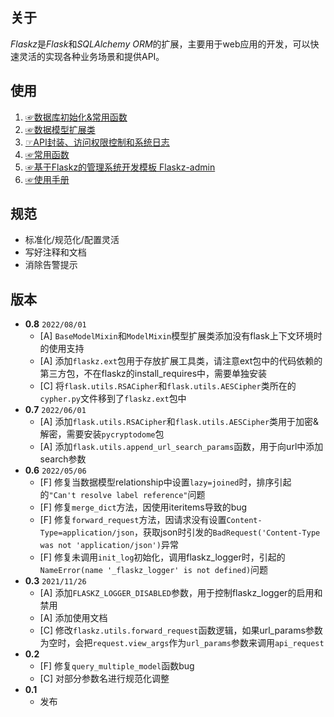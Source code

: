 ## 关于

*Flaskz*是*Flask*和*SQLAlchemy ORM*的扩展，主要用于web应用的开发，可以快速灵活的实现各种业务场景和提供API。

## 使用

1. [☞数据库初始化&常用函数](http://zhangyiheng.com/blog/articles/py_flaskz_model_init.html)
2. [☞数据模型扩展类](http://zhangyiheng.com/blog/articles/py_flaskz_model_mixin.html)
3. [☞API封装、访问权限控制和系统日志](http://zhangyiheng.com/blog/articles/py_flaskz_api.html)
4. [☞常用函数](http://zhangyiheng.com/blog/articles/py_flaskz_utils.html)
5. [☞基于Flaskz的管理系统开发模板 Flaskz-admin](http://zhangyiheng.com/blog/articles/py_flaskz_admin.html)
6. [☞使用手册](http://zhangyiheng.com/blog/articles/py_flaskz_manual.html)

## 规范

- 标准化/规范化/配置灵活
- 写好注释和文档
- 消除告警提示

## 版本

+ **0.8** `2022/08/01`
    + [A] `BaseModelMixin`和`ModelMixin`模型扩展类添加没有flask上下文环境时的使用支持
    + [A] 添加`flaskz.ext`包用于存放扩展工具类，请注意ext包中的代码依赖的第三方包，不在flaskz的install_requires中，需要单独安装
    + [C] 将`flask.utils.RSACipher`和`flask.utils.AESCipher`类所在的`cypher.py`文件移到了`flaskz.ext`包中
+ **0.7** `2022/06/01`
    + [A] 添加`flask.utils.RSACipher`和`flask.utils.AESCipher`类用于加密&解密，需要安装`pycryptodome`包
    + [A] 添加`flask.utils.append_url_search_params`函数，用于向url中添加search参数
+ **0.6** `2022/05/06`
    + [F] 修复当数据模型relationship中设置`lazy=joined`时，排序引起的`"Can't resolve label reference"`问题
    + [F] 修复`merge_dict`方法，因使用iteritems导致的bug
    + [F] 修复`forward_request`方法，因请求没有设置`Content-Type=application/json`，获取json时引发的`BadRequest('Content-Type was not 'application/json')`异常
    + [F] 修复未调用`init_log`初始化，调用flaskz_logger时，引起的`NameError(name '_flaskz_logger' is not defined)`问题
+ **0.3** `2021/11/26`
    + [A] 添加`FLASKZ_LOGGER_DISABLED`参数，用于控制flaskz_logger的启用和禁用
    + [A] 添加使用文档
    + [C] 修改`flaskz.utils.forward_request`函数逻辑，如果url_params参数为空时，会把`request.view_args`作为`url_params`参数来调用`api_request`
+ **0.2**
    + [F] 修复`query_multiple_model`函数bug
    + [C] 对部分参数名进行规范化调整
+ **0.1**
    + 发布